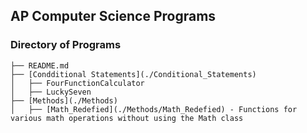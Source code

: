 ## AP Computer Science Programs

### Directory of Programs
```
├── README.md
├── [Condditional Statements](./Conditional_Statements)
│   ├── FourFunctionCalculator
│   ├── LuckySeven
├── [Methods](./Methods)
│   ├── [Math_Redefied](./Methods/Math_Redefied) - Functions for various math operations without using the Math class
```